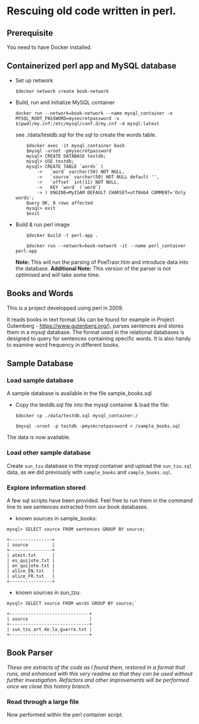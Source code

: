# Rescuing old code written in perl.

## Prerequisite

You need to have Docker installed.

## Containerized perl app and MySQL database

- Set up network
	
	`$docker network create book-network`

- Build, run and initialize MySQL container

	`docker run --network=book-network --name mysql_container -e MYSQL_ROOT_PASSWORD=mysecretpassword -v $(pwd)/my.cnf:/etc/mysql/conf.d/my.cnf -d mysql:latest`

	see ./data/testdb.sql for the sql to create the words table.

	```
		$docker exec -it mysql_container bash
		$mysql -uroot -pmysecretpassword
		mysql> CREATE DATABASE testdb;
		mysql> USE testdb;
		mysql> CREATE TABLE `words` (
		    ->   `word` varchar(50) NOT NULL,
		    ->   `source` varchar(50) NOT NULL default '',
		    ->   `offset` int(11) NOT NULL,
		    ->   KEY `word` (`word`)
		    -> ) ENGINE=MyISAM DEFAULT CHARSET=utf8mb4 COMMENT='Only words';
		Query OK, 0 rows affected
		mysql> exit
		$exit
	```

- Build & run perl image

	```
		$docker build -t perl-app .

		$docker run --network=book-network -it --name perl_container perl-app
	```

	**Note:** This will run the parsing of PoeTraor.htm and introduce data into the database.
	**Additional Note:** This version of the parser is not optimised and will take some time.

## Books and Words

This is a project developped using perl in 2009.

It reads books in text format (As can be found for example in Project Gutemberg - https://www.gutenberg.org/), parses sentences and stores them in a mysql database. The format used in the relational databases is designed to query for sentences containing specific words. It is also handy to examine word frequency in different books.

## Sample Database

### Load sample database

A sample database is available in the file sample_books.sql
	
- Copy the testdb.sql file into the mysql container & load the file:

	`$docker cp ./data/testdb.sql mysql_container:/`

	`$mysql -uroot -p testdb -pmysecretpassword < /sample_books.sql`
	

The data is now available.


### Load other sample database

Create `sun_tzu` database in the mysql container and upload the `sun_tzu.sql` data, as we did previously with `sample_books` and `sample_books.sql`.

### Explore information stored

A few sql scripts have been provided. Feel free to run them in the command line to see sentences extracted from our book databases.

- known sources in sample_books: 

```
mysql> SELECT source FROM sentences GROUP BY source;

+----------------+
| source         |
+----------------+
| atest.txt      |
| es_quijote.txt |
| en_quijote.txt |
| alice_EN.txt   |
| alice_FR.txt   |
+----------------+
```

- known sources in sun_tzu: 


```
mysql> SELECT source FROM words GROUP BY source;`

+------------------------------+
| source                       |
+------------------------------+
| sun_tzu_art_de_la_guerre.txt |
+------------------------------+
```

## Book Parser

*These are extracts of the code as I found them, restored in a format that runs, and enhanced with this very readme so that they can be used without further investigation. Refactors and other improvements will be performed once we close this history branch.*

### Read through a large file

Now performed within the perl container script.